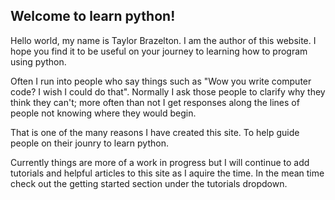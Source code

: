 ## Welcome to learn python!

Hello world, my name is Taylor Brazelton. I am the author of this website. I
hope you find it to be useful on your journey to learning how to program using
python.

Often I run into people who say things such as "Wow you write computer code? I
wish I could do that". Normally I ask those people to clarify why they think
they can't; more often than not I get responses along the lines of people
not knowing where they would begin.

That is one of the many reasons I have created this site. To help guide people
on their jounry to learn python.

Currently things are more of a work in progress but I will continue to add
tutorials and helpful articles to this site as I aquire the time. In the mean
time check out the getting started section under the tutorials dropdown.
